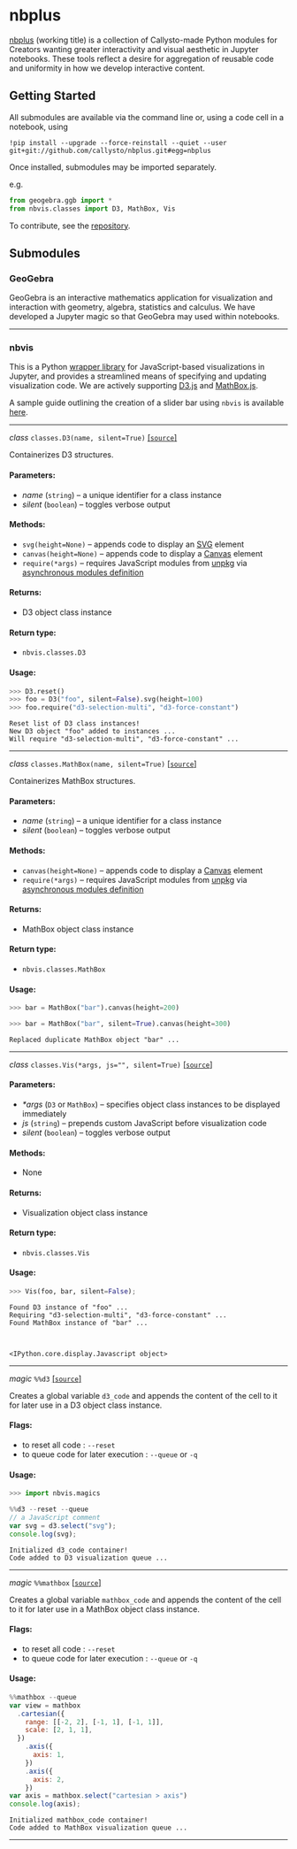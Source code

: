 
# nbplus

[nbplus](https://github.com/callysto/nbplus) (working title) is a collection of Callysto-made Python modules for Creators wanting greater interactivity and visual aesthetic in Jupyter notebooks. These tools reflect a desire for aggregation of reusable code and uniformity in how we develop interactive content.

## Getting Started

All submodules are available via the command line or, using a code cell in a notebook, using


```
!pip install --upgrade --force-reinstall --quiet --user git+git://github.com/callysto/nbplus.git#egg=nbplus
```

Once installed, submodules may be imported separately.

e.g.


```python
from geogebra.ggb import *
from nbvis.classes import D3, MathBox, Vis
```

To contribute, see the [repository](https://github.com/callysto/nbplus).

## Submodules

### <a name="geogebra">GeoGebra</a>

GeoGebra is an interactive mathematics application for visualization and interaction with geometry, algebra, statistics and calculus. We have developed a Jupyter magic so that GeoGebra may used within notebooks.

---

### <a name="nbvis">nbvis</a>

This is a Python [wrapper library](https://en.wikipedia.org/wiki/Wrapper_library) for JavaScript-based visualizations in Jupyter, and provides a streamlined means of specifying and updating visualization code. We are actively supporting [D3.js](https://d3js.org/) and [MathBox.js](https://github.com/unconed/mathbox).

A sample guide outlining the creation of a slider bar using `nbvis` is available [here](https://github.com/callysto/training-manual-live/blob/extensions/guides/nbvisGuide.ipynb).

---

_class_ `classes.D3(name, silent=True)` [[`source`]](https://github.com/callysto/nbplus/blob/master/nbvis/classes.py)

Containerizes D3 structures.

#### Parameters:
* _name_ (`string`) – a unique identifier for a class instance
* _silent_ (`boolean`) – toggles verbose output

#### Methods:
* `svg(height=None)` – appends code to display an [SVG](https://en.wikipedia.org/wiki/Scalable_Vector_Graphics) element
* `canvas(height=None)` – appends code to display a [Canvas](https://en.wikipedia.org/wiki/Canvas_element) element
* `require(*args)` – requires JavaScript modules from [unpkg](https://unpkg.com/) via [asynchronous modules definition](https://en.wikipedia.org/wiki/Asynchronous_module_definition) 

#### Returns: 

* D3 object class instance

#### Return type:	

* `nbvis.classes.D3`

#### Usage:


```python
>>> D3.reset()
>>> foo = D3("foo", silent=False).svg(height=100)
>>> foo.require("d3-selection-multi", "d3-force-constant")
```

    Reset list of D3 class instances!
    New D3 object "foo" added to instances ...
    Will require "d3-selection-multi", "d3-force-constant" ...


---

_class_ `classes.MathBox(name, silent=True)` [[`source`]](https://github.com/callysto/nbplus/blob/master/nbvis/classes.py)

Containerizes MathBox structures.

#### Parameters:
* _name_ (`string`) – a unique identifier for a class instance
* _silent_ (`boolean`) – toggles verbose output

#### Methods:
* `canvas(height=None)` – appends code to display a [Canvas](https://en.wikipedia.org/wiki/Canvas_element) element
* `require(*args)` – requires JavaScript modules from [unpkg](https://unpkg.com/) via [asynchronous modules definition](https://en.wikipedia.org/wiki/Asynchronous_module_definition) 

#### Returns: 

* MathBox object class instance

#### Return type:	

* `nbvis.classes.MathBox`

#### Usage:


```python
>>> bar = MathBox("bar").canvas(height=200)
```


```python
>>> bar = MathBox("bar", silent=True).canvas(height=300)
```

    Replaced duplicate MathBox object "bar" ...


---

_class_ `classes.Vis(*args, js="", silent=True)` [[`source`]](https://github.com/callysto/nbplus/blob/master/nbvis/classes.py)

#### Parameters:
* _*args_ (`D3` or `MathBox`) – specifies object class instances to be displayed immediately
* _js_ (`string`) – prepends custom JavaScript before visualization code
* _silent_ (`boolean`) – toggles verbose output

#### Methods:
* None

#### Returns: 

* Visualization object class instance

#### Return type:	

* `nbvis.classes.Vis`

#### Usage:


```python
>>> Vis(foo, bar, silent=False);
```

    Found D3 instance of "foo" ...
    Requiring "d3-selection-multi", "d3-force-constant" ...
    Found MathBox instance of "bar" ...



    <IPython.core.display.Javascript object>


---

_magic_ `%%d3` [[`source`]](https://github.com/callysto/nbplus/blob/master/nbvis/magics.py)

Creates a global variable `d3_code` and appends the content of the cell to it for later use in a D3 object class instance. 

#### Flags:
* to reset all code : `--reset`
* to queue code for later execution : `--queue` or `-q`

#### Usage:


```python
>>> import nbvis.magics
```


```javascript
%%d3 --reset --queue
// a JavaScript comment
var svg = d3.select("svg");
console.log(svg);
```

    Initialized d3_code container!
    Code added to D3 visualization queue ...


---

_magic_ `%%mathbox` [[`source`]](https://github.com/callysto/nbplus/blob/master/nbvis/magics.py)

Creates a global variable `mathbox_code` and appends the content of the cell to it for later use in a MathBox object class instance.

#### Flags:
* to reset all code : `--reset`
* to queue code for later execution : `--queue` or `-q`

#### Usage:


```javascript
%%mathbox --queue
var view = mathbox
  .cartesian({
    range: [[-2, 2], [-1, 1], [-1, 1]],
    scale: [2, 1, 1],
  })
    .axis({
      axis: 1,
    })
    .axis({
      axis: 2,
    })
var axis = mathbox.select("cartesian > axis")
console.log(axis);
```

    Initialized mathbox_code container!
    Code added to MathBox visualization queue ...


---
